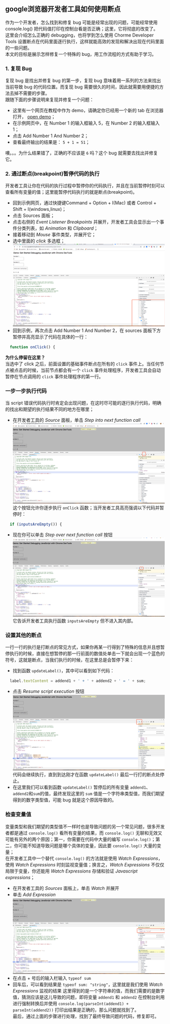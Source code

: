 ## google浏览器开发者工具如何使用断点

作为一个开发者，怎么找到和修复 bug 可能是经常出现的问题，可能经常使用 console.log() 把代码值打印在控制台看是否正确；这里，它将彻底的改变了。   
这里会介绍怎么正确的 debugging，也将学到怎么使用 Chorme Developer Tools 设置断点在代码里面逐行执行，这样就能高效的发现和解决出现在代码里面的一些问题。   
本文的目标是展示怎样修复一个特殊的 bug，用工作流程的方式有助于学习。

### 1. 复现 Bug
复现 bug 是找出并修复 bug 的第一步，复现 bug 意味着用一系列的方法来找出当前导致 bug 的代码位置。而复现 bug 需要很久的时间，因此就需要用便捷的方法去掉不需要的步骤。   
跟随下面的步骤说明来复现并修复一个问题：
- 这里有一个网页在教程中作为 demo，请确定你已经用一个新的 tab 在浏览器打开， [open demo](https://googlechrome.github.io/devtools-samples/debug-js/get-started)；
- 在示例网页中，在 Number 1 的输入框输入 5，在 Number 2 的输入框输入 1；
- 点击 Add Number 1 And Number 2；
- 查看最终输出的结果是： `5 + 1 = 51`；

噢。。。为什么结果错了，正确的不应该是 `6` 吗？这个 bug 就需要去找出并修复它。

### 2. 通过断点(breakpoint)暂停代码的执行
开发者工具让你在代码的执行过程中暂停你的代码执行，并且在当前暂停时刻可以查看所有变量的值；这里能暂停代码执行的就是断点(breakpoint)。
- 回到示例网页，通过快捷键Command + Option + I(Mac) 或者 Control + Shift + I(windows,linux)；
- 点击 Sources 面板；
- 点击右侧的 *Event Listener Breakpoints* 并展开，开发者工具会显示出一个事件分类列表，如 *Animation* 和 *Clipboard*；
- 接着移动到 *Mouse* 事件类型，并展开它；
- 选中里面的 *click* 多选框；
![19-1](./images/19-1.jpg)
- 回到示例，再次点击 Add Number 1 And Number 2，在 sources 面板下方暂停并高亮显示了代码在具体的一行：
``` javascript
  function onClick() {
```
**为什么停留在这里？**   
当选中了 click 之后，前面设置的基础事件断点在所有的 `click` 事件上。当任何节点被点击的时候，当前节点都会有一个 `click` 事件处理程序，开发者工具会自动暂停在节点调用的 `click` 事件处理程序的第一行。

### 一步一步执行代码
当 script 错误代码执行时肯定会出现问题，在这时尽可能的逐行执行代码，明确的找出和期望的执行结果不同的地方在哪里；
- 在开发者工具的 *Source* 面板，单击 *Step into next function call*
![Step into next function call button](./images/19-2.jpg)
这个按钮允许你逐步执行 `onClick` 函数；当开发者工具高亮强调以下代码并暂停时：
``` javascript
  if (inputsAreEmpty()) {
```
- 现在你可以单击 *Step over next function call* 按钮
![Step over next function call](./images/19-3.jpg)
它告诉开发者工具执行函数 `inputsAreEmpty` 但不进入其内部。

### 设置其他的断点
一行一行的执行是打断点的常见方式，如果你再某一行得到了特殊的信息并且想暂停执行的时候，直接在想暂停的那一行前面的数值处单击一下就会出现一个蓝色的符号，这就是断点，当我们执行的时候，在这里总是会暂停下来：
- 找到函数 `updateLabel()`，其中可以看到如下代码：
``` javascript
  label.textContent = addend1 + ' + ' + addend2 + ' = ' + sum;
```
- 点击 *Resume script execution* 按钮
![Resume script execution](./images/19-4.jpg)
代码会继续执行，直到到达刚才在函数 `updateLabel()` 最后一行打的断点处停止。
- 在这里我们可以看到函数 `updateLabel()` 暂停后的所有变量 `addend1`、`addend2`和`sum`的值，最终发现这里的 `sum` 值是一个字符串类型值，而我们期望得到的数字类型值，可能 bug 就是这个原因导致的。

### 检查变量值
变量类型和我们期望的类型值不一样时也是导致问题的另一个常见问题，很多开发者都是通过 `console.log()` 看所有变量的结果，而 `console.log()` 无聊和无效又可能有另外的两个原因；第一，你需要在代码中大量的编写 `console.log()`；第二，你可能不知道导致问题是哪个具体的变量，因此要 `console.log()` 大量的变量；   
在开发者工具中一个替代 `console.log()` 的方法就是使用 *Watch Expressions*，使用 *Watch Expressions* 时刻监视变量值；换言之，*Watch Expressions* 不仅仅局限于变量，你还能用 *Watch Expressions* 存储和验证 *Javascript expressions*；
- 在开发者工具的 *Sources* 面板上，单击 *Watch* 并展开
- 单击 *Add Expression*
![Add Expression button](./images/19-5.jpg)
- 在点击 + 号后的输入栏输入 `typeof sum`
- 回车后，可以看到结果是 `typeof sum: "string"`，这里就是我们使用 *Watch Expressions* 监视的结果
这里得到的是一个字符串的值，而我们需要的是数字值，猜测应该是这儿导致的问题，即将变量 `addend1` 和 `addend2` 在控制台利用 进行强制转换后并使用 `console.log(parseInt(addend1) + parseInt(addend2))` 打印出结果是正确的，那么问题就找到了。  
最后，通过上面的步骤进行处理，找到了最终导致问题的代码，修复即可。
